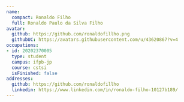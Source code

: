 ```yaml
---
name:
  compact: Ronaldo Filho
  full: Ronaldo Paulo da Silva Filho
avatar:
  github: https://github.com/ronaldofillho.png
  githubUC: https://avatars.githubusercontent.com/u/43620867?v=4
occupations:
- id: 20202370005
  type: student
  campus: ifpb-jp
  course: cstsi
  isFinished: false
addresses:
  github: https://github.com/ronaldofillho
  linkedin: https://www.linkedin.com/in/ronaldo-filho-10127b189/
---
```

